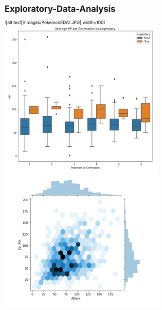 # Exploratory-Data-Analysis
![alt text|](images/PokemonEDA1.JPG| width=100)
![alt text](images/PokemonEDA2.JPG) 
![alt text](images/PokemonEDA3.JPG) 
